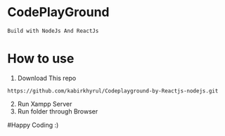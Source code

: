 # CodePlayGround
	Build with NodeJs And ReactJs
# How to use
1. Download This repo
```
https://github.com/kabirkhyrul/Codeplayground-by-Reactjs-nodejs.git
```
2. Run Xampp Server
3. Run folder through Browser

#Happy Coding :)
